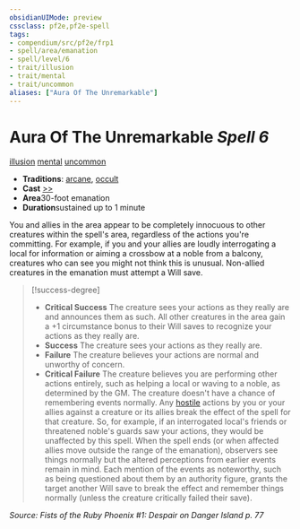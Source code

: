 ```yaml
---
obsidianUIMode: preview
cssclass: pf2e,pf2e-spell
tags:
- compendium/src/pf2e/frp1
- spell/area/emanation
- spell/level/6
- trait/illusion
- trait/mental
- trait/uncommon
aliases: ["Aura Of The Unremarkable"]
---
```

# Aura Of The Unremarkable *Spell 6*   
[illusion](rules/traits/illusion.md "Illusion School Trait")  [mental](rules/traits/mental.md "Mental Effect Trait")  [uncommon](rules/traits/uncommon.md "Uncommon Rarity Trait")  

- **Traditions**: [arcane](rules/traits/arcane.md "Arcane Tradition Trait"), [occult](rules/traits/occult.md "Occult Tradition Trait")
- **Cast** [>>](rules/core-rulebook/chapter-9-playing-the-game.md#Actions "Two-Action") 
- **Area**30-foot emanation
- **Duration**sustained up to 1 minute

You and allies in the area appear to be completely innocuous to other creatures within the spell's area, regardless of the actions you're committing. For example, if you and your allies are loudly interrogating a local for information or aiming a crossbow at a noble from a balcony, creatures who can see you might not think this is unusual. Non-allied creatures in the emanation must attempt a Will save.

> [!success-degree] 
> - **Critical Success** The creature sees your actions as they really are and announces them as such. All other creatures in the area gain a +1 circumstance bonus to their Will saves to recognize your actions as they really are.
> - **Success** The creature sees your actions as they really are.
> - **Failure** The creature believes your actions are normal and unworthy of concern.
> - **Critical Failure** The creature believes you are performing other actions entirely, such as helping a local or waving to a noble, as determined by the GM. The creature doesn't have a chance of remembering events normally. Any [hostile](rules/conditions.md#Hostile) actions by you or your allies against a creature or its allies break the effect of the spell for that creature. So, for example, if an interrogated local's friends or threatened noble's guards saw your actions, they would be unaffected by this spell. When the spell ends (or when affected allies move outside the range of the emanation), observers see things normally but the altered perceptions from earlier events remain in mind. Each mention of the events as noteworthy, such as being questioned about them by an authority figure, grants the target another Will save to break the effect and remember things normally (unless the creature critically failed their save).

*Source: Fists of the Ruby Phoenix #1: Despair on Danger Island p. 77*